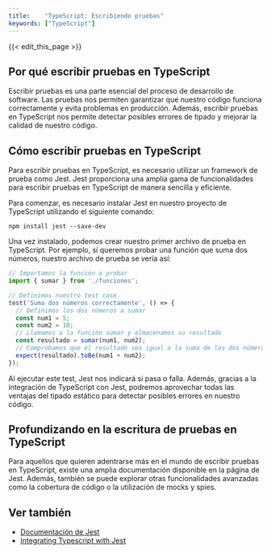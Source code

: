 ```yaml
---
title:    "TypeScript: Escribiendo pruebas"
keywords: ["TypeScript"]
---
```


{{< edit_this_page >}}

## Por qué escribir pruebas en TypeScript

Escribir pruebas es una parte esencial del proceso de desarrollo de software. Las pruebas nos permiten garantizar que nuestro código funciona correctamente y evita problemas en producción. Además, escribir pruebas en TypeScript nos permite detectar posibles errores de tipado y mejorar la calidad de nuestro código.

## Cómo escribir pruebas en TypeScript

Para escribir pruebas en TypeScript, es necesario utilizar un framework de prueba como Jest. Jest proporciona una amplia gama de funcionalidades para escribir pruebas en TypeScript de manera sencilla y eficiente.

Para comenzar, es necesario instalar Jest en nuestro proyecto de TypeScript utilizando el siguiente comando:

```
npm install jest --save-dev
```

Una vez instalado, podemos crear nuestro primer archivo de prueba en TypeScript. Por ejemplo, si queremos probar una función que suma dos números, nuestro archivo de prueba se vería así:

```TypeScript
// Importamos la función a probar
import { sumar } from './funciones';

// Definimos nuestro test case
test('Suma dos números correctamente', () => {
  // Definimos los dos números a sumar
  const num1 = 5;
  const num2 = 10;
  // Llamamos a la función sumar y almacenamos su resultado
  const resultado = sumar(num1, num2);
  // Comprobamos que el resultado sea igual a la suma de los dos números
  expect(resultado).toBe(num1 + num2);
});
```

Al ejecutar este test, Jest nos indicará si pasa o falla. Además, gracias a la integración de TypeScript con Jest, podremos aprovechar todas las ventajas del tipado estático para detectar posibles errores en nuestro código.

## Profundizando en la escritura de pruebas en TypeScript

Para aquellos que quieren adentrarse más en el mundo de escribir pruebas en TypeScript, existe una amplia documentación disponible en la página de Jest. Además, también se puede explorar otras funcionalidades avanzadas como la cobertura de código o la utilización de mocks y spies.

## Ver también

- [Documentación de Jest](https://jestjs.io/docs/getting-started)
- [Integrating Typescript with Jest](https://jestjs.io/docs/en/getting-started#use-with-typescript)